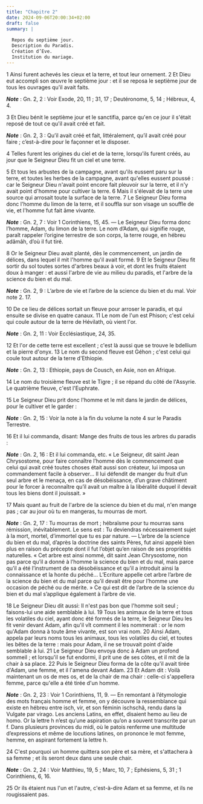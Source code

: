```yaml
---
title: "Chapitre 2"
date: 2024-09-06T20:00:34+02:00
draft: false
summary: |
  
  Repos du septième jour.
  Description du Paradis.
  Création d’Eve.
  Institution du mariage.
---
```



1 Ainsi furent achevés les cieux et la terre, et tout leur ornement. 2 Et Dieu eut accompli son œuvre le septième jour : et il se reposa le septième jour de tous les ouvrages qu'il avait faits.

***Note*** :  Gn. 2, 2 : Voir Exode, 20, 11 ; 31, 17 ; Deutéronome, 5, 14 ; Hébreux, 4, 4.

3 Et Dieu bénit le septième jour et le sanctifia, parce qu'en ce jour il s'était reposé de tout ce qu'il avait créé et fait.

***Note*** :  Gn. 2, 3 : Qu’il avait créé et fait, littéralement, qu’il avait créé pour faire ; c’est-à-dire pour le façonner et le disposer.


4 Telles furent les origines du ciel et de la terre, lorsqu'ils furent créés, au jour que le Seigneur Dieu fit un ciel et une terre.


5 Et tous les arbustes de la campagne, avant qu'ils eussent paru sur la terre, et toutes les herbes de la campagne, avant qu'elles eussent poussé : car le Seigneur Dieu n'avait point encore fait pleuvoir sur la terre, et il n'y avait point d'homme pour cultiver la terre. 6 Mais il s'élevait de la terre une source qui arrosait toute la surface de la terre. 7 Le Seigneur Dieu forma donc l'homme du limon de la terre, et il souffla sur son visage un souffle de vie, et l'homme fut fait âme vivante.

***Note*** :  Gn. 2, 7 : Voir 1 Corinthiens, 15, 45. ― Le Seigneur Dieu forma donc l’homme, Adam, du limon de la terre. Le nom d’Adam, qui signifie rouge, paraît rappeler l’origine terrestre de son corps, la terre rouge, en hébreu adâmâh, d’où il fut tiré.


8 Or le Seigneur Dieu avait planté, dès le commencement, un jardin de délices, dans lequel il mit l'homme qu'il avait formé. 9 Et le Seigneur Dieu fit sortir du sol toutes sortes d'arbres beaux à voir, et dont les fruits étaient doux à manger : et aussi l'arbre de vie au milieu du paradis, et l'arbre de la science du bien et du mal.

***Note*** :  Gn. 2, 9 : L’arbre de vie et l’arbre de la science du bien et du mal. Voir note 2. 17.

10 De ce lieu de délices sortait un fleuve pour arroser le paradis, et qui ensuite se divise en quatre canaux. 11 Le nom de l'un est Phison; c'est celui qui coule autour de la terre de Hévilath, où vient l'or.

***Note*** :  Gn. 2, 11 : Voir Ecclésiastique, 24, 35.

12 Et l'or de cette terre est excellent ; c'est là aussi que se trouve le bdellium et la pierre d'onyx. 13 Le nom du second fleuve est Géhon ; c'est celui qui coule tout autour de la terre d'Ethiopie.

***Note*** :  Gn. 2, 13 : Ethiopie, pays de Cousch, en Asie, non en Afrique.

14 Le nom du troisième fleuve est le Tigre ; il se répand du côté de l'Assyrie. Le quatrième fleuve, c'est l'Euphrate.


15 Le Seigneur Dieu prit donc l'homme et le mit dans le jardin de délices, pour le cultiver et le garder :

***Note*** :  Gn. 2, 15 : Voir la note à la fin du volume la note 4 sur le Paradis Terrestre.

16 Et il lui commanda, disant: Mange des fruits de tous les arbres du paradis :

***Note*** :  Gn. 2, 16 : Et il lui commanda, etc. « Le Seigneur, dit saint Jean Chrysostome, pour faire connaître l’homme dès le commencement que celui qui avait créé toutes choses était aussi son créateur, lui imposa un commandement facile à observer… Il lui défendit de manger du fruit d’un seul arbre et le menaça, en cas de désobéissance, d’un grave châtiment pour le forcer à reconnaître qu’il avait un maître à la libéralité duquel il devait tous les biens dont il jouissait. »

17 Mais quant au fruit de l'arbre de la science du bien et du mal, n'en mange pas ; car au jour où tu en mangeras, tu mourras de mort.

***Note*** :  Gn. 2, 17 : Tu mourras de mort ; hébraïsme pour tu mourras sans rémission, inévitablement. Le sens est : Tu deviendras nécessairement sujet à la mort, mortel, d’immortel que tu es par nature. ― L’arbre de la science du bien et du mal, d’après la doctrine des saints Pères, fut ainsi appelé bien plus en raison du précepte dont il fut l’objet qu’en raison de ses propriétés naturelles. « Cet arbre est ainsi nommé, dit saint Jean Chrysostome, non pas parce qu’il a donné à l’homme la science du bien et du mal, mais parce qu’il a été l’instrument de sa désobéissance et qu’il a introduit ainsi la connaissance et la honte du péché… L’Ecriture appelle cet arbre l’arbre de la science du bien et du mal parce qu’il devait être pour l’homme une occasion de péché ou de mérite. » Ce qui est dit de l’arbre de la science du bien et du mal s’applique également à l’arbre de vie.


18 Le Seigneur Dieu dit aussi: Il n'est pas bon que l'homme soit seul ; faisons-lui une aide semblable à lui. 19 Tous les animaux de la terre et tous les volatiles du ciel, ayant donc été formés de la terre, le Seigneur Dieu les fit venir devant Adam, afin qu'il vît comment il les nommerait : or le nom qu'Adam donna à toute âme vivante, est son vrai nom. 20 Ainsi Adam, appela par leurs noms tous les animaux, tous les volatiles du ciel, et toutes les bêtes de la terre : mais pour Adam, il ne se trouvait point d'aide semblable à lui. 21 Le Seigneur Dieu envoya donc à Adam un profond sommeil ; et lorsqu'il se fut endormi, il prit une de ses côtes, et il mit de la chair à sa place. 22 Puis le Seigneur Dieu forma de la côte qu'il avait tirée d'Adam, une femme, et il l'amena devant Adam. 23 Et Adam dit : Voilà maintenant un os de mes os, et de la chair de ma chair : celle-ci s'appellera femme, parce qu'elle a été tirée d'un homme.

***Note*** :  Gn. 2, 23 : Voir 1 Corinthiens, 11, 9. ― En remontant à l’étymologie des mots français homme et femme, on y découvre la ressemblance qui existe en hébreu entre isch, vir, et son féminin ischschâ, rendu dans la Vulgate par virago. Les anciens Latins, en effet, disaient hemo au lieu de homo. Or la lettre h n’est qu’une aspiration qu’on a souvent transcrite par un f. Dans plusieurs provinces du midi, où le patois renferme une multitude d’expressions et même de locutions latines, on prononce le mot femme, hemme, en aspirant fortement la lettre h.

24 C'est pourquoi un homme quittera son père et sa mère, et s'attachera à sa femme ; et ils seront deux dans une seule chair.

***Note*** :  Gn. 2, 24 : Voir Matthieu, 19, 5 ; Marc, 10, 7 ; Ephésiens, 5, 31 ; 1 Corinthiens, 6, 16.


25 Or ils étaient nus l'un et l'autre, c'est-à-dire Adam et sa femme, et ils ne rougissaient pas.

